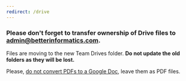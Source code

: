 ```yaml
---
redirect: /drive
---
```


### Please don't forget to transfer ownership of Drive files to <strong>admin@betterinformatics.com</strong>.

Files are moving to the new Team Drives folder. **Do not update the old folders as they will be lost.**

Please, <u>do not convert PDFs to a Google Doc</u>, leave them as PDF files.

<!--
### Adding files

**NOTE:** The shared GDrive account had some issues. Contact betterinformatics@gmail.com if you want to have access to it.

Whenever you want to add something to the shared Google Drive folders, do the following:

*   Add the folder to your drive (top-right button usually)
*   Make a new document.
*   Share the document to "anyone with the link + anyone can edit", as in the following picture:
*	Transfer ownership to __betterinformatics@gmail.com__

> ![](/static/img/drive.png)
-->
